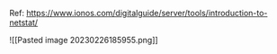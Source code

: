 Ref: https://www.ionos.com/digitalguide/server/tools/introduction-to-netstat/


![[Pasted image 20230226185955.png]]